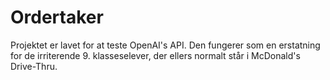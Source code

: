 # Ordertaker
Projektet er lavet for at teste OpenAI's API.
Den fungerer som en erstatning for de irriterende 9. klasseselever, der ellers normalt står i McDonald's Drive-Thru.